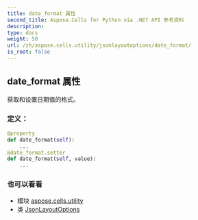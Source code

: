```yaml
---
title: date_format 属性
second_title: Aspose.Cells for Python via .NET API 参考资料
description:
type: docs
weight: 50
url: /zh/aspose.cells.utility/jsonlayoutoptions/date_format/
is_root: false
---
```

## date_format 属性

获取和设置日期值的格式。
### 定义：
```python
@property
def date_format(self):
    ...
@date_format.setter
def date_format(self, value):
    ...
```

### 也可以看看
* 模块 [aspose.cells.utility](../../)
* 类 [JsonLayoutOptions](/cells/python-net/zh/aspose.cells.utility/jsonlayoutoptions)
